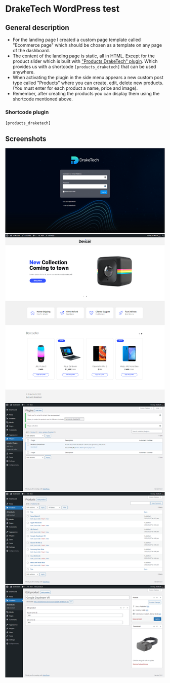# DrakeTech WordPress test

## General description
* For the landing page I created a custom page template called "Ecommerce page" which should be chosen as a template on any page of the dashboard. 
* The content of the landing page is static, all in HTML. 
Except for the product slider which is built with ["Products DrakeTech" plugin](https://github.com/andresfpatino/public/tree/main/wp-content/plugins/products-draketech). Which provides us with a shortcode `[products_draketech]` that can be used anywhere. 
* When activating the plugin in the side menu appears a new custom post type called "Products" where you can create, edit, delete new products. (You must enter for each product a name, price and image).
* Remember, after creating the products you can display them using the shortcode mentioned above. 

### Shortcode plugin

```
[products_draketech]
```

## Screenshots 

![src/login.png](wp-content/themes/draketech/assets/img/documentation/login.png "Custom login")
![src/landing-product.png](wp-content/themes/draketech/assets/img/documentation/landing-product.png "Landing ecommerce")
![src/activate-plugin.png](wp-content/themes/draketech/assets/img/documentation/activate-plugin.png "Plugin activation")
![src/product_postype.png](wp-content/themes/draketech/assets/img/documentation/product_postype.png "Product Postype")
![src/edit-product.png](wp-content/themes/draketech/assets/img/documentation/edit-product.png "Edit product")

